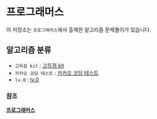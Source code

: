 # 프로그래머스

이 저장소는 `프로그래머스`에서 출제한 알고리즘 문제풀이가 있습니다.

## 알고리즘 분류

- `고득점 kit` : [고득점 kit](high-score-kit)
- `카카오 코딩 테스트` : [카카오 코딩 테스트](kakao)
- `lv.0` : [lv.0](lv.0)

### 참조

**[프로그래머스](https://programmers.co.kr/)**
